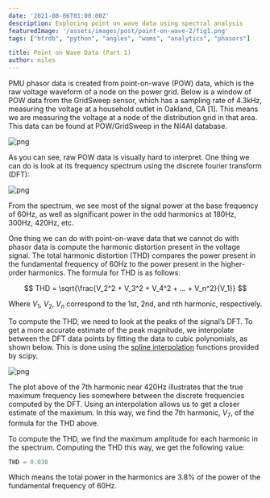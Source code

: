 ```yaml
---
date: '2021-08-06T01:00:00Z'
description: Exploring point on wave data using spectral analysis
featuredImage: '/assets/images/post/point-on-wave-2/fig1.png'
tags: ["btrdb", "python", "angles", "wams", "analytics", "phasors"]

title: Point on Wave Data (Part 1)
author: miles
---
```



PMU phasor data is created from point-on-wave (POW) data, which is the raw voltage waveform of a node on the power grid. Below is a window of POW data from the GridSweep sensor, which has a sampling rate of 4.3kHz, measuring the voltage at a household outlet in Oakland, CA [1]. This means we are measuring the voltage at a node of the distribution grid in that area. This data can be found at POW/GridSweep in the NI4AI database. 

![png](/assets/images/post/point-on-wave-1/fig1.png)

As you can see, raw POW data is visually hard to interpret. One thing we can do is look at its frequency spectrum using the discrete fourier transform (DFT):

![png](/assets/images/post/point-on-wave-1/fig2.png)

From the spectrum, we see most of the signal power at the base frequency of 60Hz, as well as significant power in the odd harmonics at 180Hz, 300Hz, 420Hz, etc.

One thing we can do with point-on-wave data that we cannot do with phasor data is compute the harmonic distortion present in the voltage signal. The total harmonic distortion (THD) compares the power present in the fundamental frequency of 60Hz to the power present in the higher-order harmonics. The formula for THD is as follows: 

$$
THD = \sqrt{\frac{V_2^2 + V_3^2 + V_4^2 + ... + V_n^2}{V_1}}
$$

Where $V_1$, $V_2$, $V_n$ correspond to the 1st, 2nd, and nth harmonic, respectively.

To compute the THD, we need to look at the peaks of the signal’s DFT. To get a more accurate estimate of the peak magnitude, we interpolate between the DFT data points by fitting the data to cubic polynomials, as shown below. This is done using the [spline interpolation](https://docs.scipy.org/doc/scipy/reference/generated/scipy.interpolate.splrep.html) functions provided by scipy.

![png](/assets/images/post/point-on-wave-1/fig3.png)

The plot above of the 7th harmonic near 420Hz illustrates that the true maximum frequency lies somewhere between the discrete frequencies computed by the DFT. Using an interpolation allows us to get a closer estimate of the maximum. In this way, we find the 7th harmonic, $V_7$, of the formula for the THD above.

To compute the THD, we find the maximum amplitude for each harmonic in the spectrum. Computing the THD this way, we get the following value:

```python
THD = 0.038
```

Which means the total power in the harmonics are 3.8% of the power of the fundamental frequency of 60Hz.
